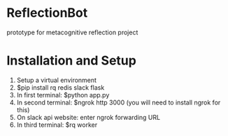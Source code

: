 # ReflectionBot

prototype for metacognitive reflection project

# Installation and Setup

1. Setup a virtual environment 
2. $pip install rq redis slack flask
3. In first terminal: $python app.py
4. In second terminal: $ngrok http 3000 (you will need to install ngrok for this)
5. On slack api website: enter ngrok forwarding URL
6. In third terminal: $rq worker 
